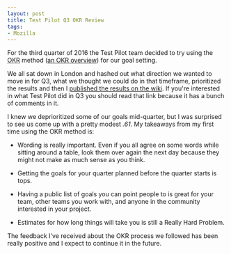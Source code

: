 ```yaml
---
layout: post
title: Test Pilot Q3 OKR Review
tags:
- Mozilla
---
```


For the third quarter of 2016 the Test Pilot team decided to try using the <abbr
title="Objectives and Key Results">OKR</abbr> method ([an OKR overview][1]) for
our goal setting.

We all sat down in London and hashed out what direction we wanted to move in for
Q3, what we thought we could do in that timeframe, prioritized the results
and then I [published the results on the wiki][2].  If you're interested in what
Test Pilot did in Q3 you should read that link because it has a bunch of
comments in it.

I knew we deprioritized some of our goals mid-quarter, but I was surprised to
see us come up with a pretty modest *.61*.  My takeaways from my first time
using the OKR method is:

* Wording is really important.  Even if you all agree on some words while
  sitting around a table, look them over again the next day because they might
  not make as much sense as you think.

* Getting the goals for your quarter planned before the quarter starts is tops.

* Having a public list of goals you can point people to is great for your team,
  other teams you work with, and anyone in the community interested in your
  project.

* Estimates for how long things will take you is still a Really Hard Problem.

The feedback I've received about the OKR process we followed has been
really positive and I expect to continue it in the future.

[1]:https://library.gv.com/how-google-sets-goals-okrs-a1f69b0b72c7
[2]:https://wiki.mozilla.org/Test_Pilot/2016Q3
